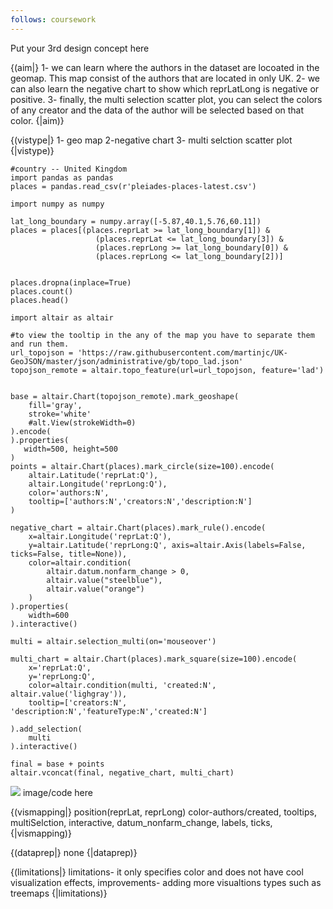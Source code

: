 ```yaml
---
follows: coursework
---
```


Put your 3rd design concept here

{(aim|}
1- we can learn  where the authors in the dataset are locoated in the geomap. This map consist of the authors that are located in only UK. 2- we can also learn the negative chart to show which reprLatLong is negative or positive. 3- finally, the multi selection scatter plot, you can select the colors of any creator and the data of the author will be selected based on that color.
{|aim)}

{(vistype|}
1- geo map 2-negative chart 3- multi selction scatter plot 
{|vistype)}
```python{v hide}
#country -- United Kingdom
import pandas as pandas
places = pandas.read_csv(r'pleiades-places-latest.csv')

import numpy as numpy

lat_long_boundary = numpy.array([-5.87,40.1,5.76,60.11])
places = places[(places.reprLat >= lat_long_boundary[1]) & 
                   (places.reprLat <= lat_long_boundary[3]) &
                   (places.reprLong >= lat_long_boundary[0]) &
                   (places.reprLong <= lat_long_boundary[2])]


places.dropna(inplace=True)
places.count()
places.head()

import altair as altair

#to view the tooltip in the any of the map you have to separate them and run them. 
url_topojson = 'https://raw.githubusercontent.com/martinjc/UK-GeoJSON/master/json/administrative/gb/topo_lad.json'
topojson_remote = altair.topo_feature(url=url_topojson, feature='lad')


base = altair.Chart(topojson_remote).mark_geoshape(
    fill='gray',
    stroke='white'
    #alt.View(strokeWidth=0)
).encode(
).properties( 
   width=500, height=500
)
points = altair.Chart(places).mark_circle(size=100).encode(
    altair.Latitude('reprLat:Q'),
    altair.Longitude('reprLong:Q'),
    color='authors:N',
    tooltip=['authors:N','creators:N','description:N']
)

negative_chart = altair.Chart(places).mark_rule().encode(
    x=altair.Longitude('reprLat:Q'),
    y=altair.Latitude('reprLong:Q', axis=altair.Axis(labels=False, ticks=False, title=None)),
    color=altair.condition(
        altair.datum.nonfarm_change > 0,
        altair.value("steelblue"),
        altair.value("orange")
    )
).properties(
    width=600
).interactive()

multi = altair.selection_multi(on='mouseover')

multi_chart = altair.Chart(places).mark_square(size=100).encode(
    x='reprLat:Q',
    y='reprLong:Q',
    color=altair.condition(multi, 'created:N', altair.value('lighgray')),
    tooltip=['creators:N', 'description:N','featureType:N','created:N']

).add_selection(
    multi
).interactive()

final = base + points 
altair.vconcat(final, negative_chart, multi_chart)
```

![](visualization-6.png)
image/code here

{(vismapping|}
position(reprLat, reprLong) color-authors/created, tooltips, multiSelction, interactive, datum_nonfarm_change, labels, ticks, 
{|vismapping)}

{(dataprep|}
none
{|dataprep)}

{(limitations|}
limitations- it only specifies color and does not have cool visualization effects, improvements- adding more visualtions types such as treemaps 
{|limitations)}
